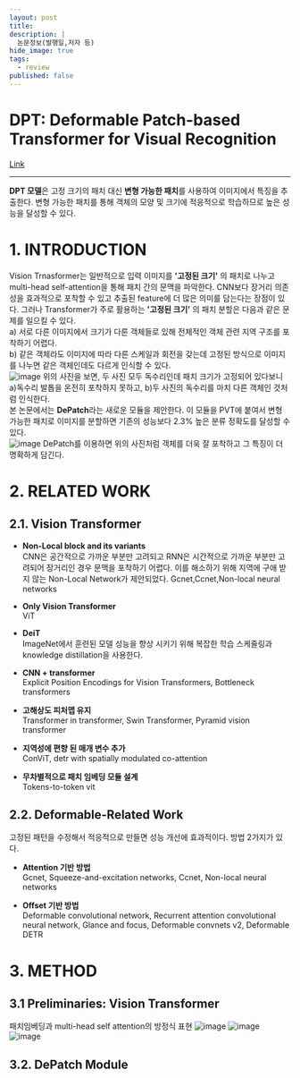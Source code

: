 ```yaml
---
layout: post
title: 
description: |
  논문정보(발행일,저자 등)
hide_image: true
tags:
  - review
published: false
---
```


# DPT: Deformable Patch-based Transformer for Visual Recognition
[Link](https://arxiv.org/abs/2107.14467)
* * *
**DPT 모델**은 고정 크기의 패치 대신 **변형 가능한 패치**를 사용하여 이미지에서 특징을 추출한다. 변형 가능한 패치를 통해
객체의 모양 및 크기에 적응적으로 학습하므로 높은 성능을 달성할 수 있다.

# 1. INTRODUCTION
Vision Trnasformer는 일반적으로 입력 이미지를 **'고정된 크기'** 의 패치로 나누고 multi-head self-attention을 통해 
패치 간의 문맥을 파악한다. CNN보다 장거리 의존성을 효과적으로 포착할 수 있고 추출된 feature에 더 많은 의미를 담는다는 장점이 있다.
그러나 Transformer가 주로 활용하는 **'고정된 크기'** 의 패치 분할은 다음과 같은 문제를 일으킬 수 있다.   
a) 서로 다른 이미지에서 크기가 다른 객체들로 있해 전체적인 객체 관련 지역 구조를 포착하기 어렵다.   
b) 같은 객체라도 이미지에 따라 다른 스케일과 회전을 갖는데 고정된 방식으로 이미지를 나누면 같은 객체인데도 다르게 인식할 수 있다.   
![image](https://user-images.githubusercontent.com/69246778/237038936-99a4b878-281d-4f7a-a1fd-adfc1de32420.png)
위의 사진을 보면, 두 사진 모두 독수리인데 패치 크기가 고정되어 있다보니 a)독수리 발톱을 온전히 포착하지 못하고, b)두 사진의 독수리를 
마치 다른 객체인 것처럼 인식한다.   
본 논문에서는 **DePatch**라는 새로운 모듈을 제안한다. 이 모듈을 PVT에 붙여서 변형 가능한 패치로 이미지를 분할하면 기존의 성능보다
2.3% 높은 분류 정확도를 달성할 수 있다.   
![image](https://user-images.githubusercontent.com/69246778/237039006-1905f92a-5c18-47b2-8d80-672e8e2ae917.png)
DePatch를 이용하면 위의 사진처럼 객체를 더욱 잘 포착하고 그 특징이 더 명확하게 담긴다. 



# 2. RELATED WORK
## 2.1. Vision Transformer
* **Non-Local block and its variants**   
CNN은 공간적으로 가까운 부분만 고려되고 RNN은 시간적으로 가까운 부분만 고려되어 장거리인 경우 문맥을 포착하기 어렵다. 
이를 해소하기 위해 지역에 구애 받지 않는 Non-Local Network가 제안되었다. Gcnet,Ccnet,Non-local neural networks   
   
* **Only Vision Transformer**   
ViT
   
* **DeiT**   
ImageNet에서 훈련된 모델 성능을 향상 시키기 위해 복잡한 학습 스케줄링과 knowledge distillation을 사용한다.   
   
* **CNN + transformer**   
Explicit Position Encodings for Vision Transformers, Bottleneck transformers   
   
* **고해상도 피처맵 유지**   
Transformer in transformer, Swin Transformer, Pyramid vision transformer   
   
* **지역성에 편향 된 매개 변수 추가**   
ConViT, detr with spatially modulated co-attention   
   
* **무차별적으로 패치 임베딩 모듈 설계**   
Tokens-to-token vit   

## 2.2. Deformable-Related Work
고정된 패턴을 수정해서 적응적으로 만들면 성능 개선에 효과적이다. 방법 2가지가 있다.   
* **Attention 기반 방법**   
Gcnet, Squeeze-and-excitation networks, Ccnet, Non-local neural networks   
   
* **Offset 기반 방법**   
Deformable convolutional network, Recurrent attention convolutional neural network, Glance and focus, Deformable convnets v2, Deformable DETR

# 3. METHOD
## 3.1 Preliminaries: Vision Transformer
패치임베딩과 multi-head self attention의 방정식 표현
![image](https://github.com/Udayeon/Udayeon.github.io/assets/69246778/962fa828-ff94-4d49-bcfb-b718725044f4)
![image](https://github.com/Udayeon/Udayeon.github.io/assets/69246778/33c0d492-2df5-44ef-be38-ae21e94e99e3)
![image](https://github.com/Udayeon/Udayeon.github.io/assets/69246778/b7f294de-8348-4d63-9d3a-722492de57a2)

## 3.2. DePatch Module



